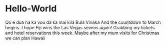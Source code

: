 # Hello-World
Qo e dua na ka vou da sa mai kila
Bula Vinaka
And the countdown to March begins.
I hope Fiji wins the Las Vegas sevens again!
Grabbing my tickets and hotel reservations this week.
Maybe after my mum visits for Christmas we can plan Hawaii

